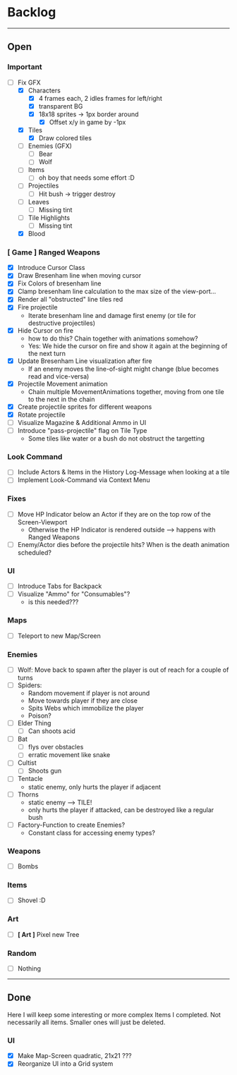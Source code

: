 # Backlog

---

## Open

### Important

* [ ] Fix GFX
  * [x] Characters
    * [x] 4 frames each, 2 idles frames for left/right
    * [x] transparent BG
    * [x] 18x18 sprites -> 1px border around
      * [x] Offset x/y in game by -1px
  * [x] Tiles
    * [x] Draw colored tiles
  * [ ] Enemies (GFX)
    * [ ] Bear
    * [ ] Wolf
  * [ ] Items
    * [ ] oh boy that needs some effort :D
  * [ ] Projectiles
    * [ ] Hit bush -> trigger destroy
  * [ ] Leaves
    * [ ] Missing tint
  * [ ] Tile Highlights
    * [ ] Missing tint
  * [x] Blood

### [ Game ] Ranged Weapons

* [x] Introduce Cursor Class
* [x] Draw Bresenham line when moving cursor
* [x] Fix Colors of bresenham line
* [x] Clamp bresenham line calculation to the max size of the view-port...
* [x] Render all "obstructed" line tiles red
* [x] Fire projectile
  * Iterate bresenham line and damage first enemy (or tile for destructive projectiles)
* [x] Hide Cursor on fire
  * how to do this? Chain together with animations somehow?
  * Yes: We hide the cursor on fire and show it again at the beginning of the next turn
* [x] Update Bresenham Line visualization after fire
  * If an enemy moves the line-of-sight might change (blue becomes read and vice-versa)
* [x] Projectile Movement animation
  * Chain multiple MovementAnimations together, moving from one tile to the next in the chain
* [x] Create projectile sprites for different weapons
* [x] Rotate projectile
* [ ] Visualize Magazine & Additional Ammo in UI
* [ ] Introduce "pass-projectile" flag on Tile Type
  * Some tiles like water or a bush do not obstruct the targetting

### Look Command

* [ ] Include Actors & Items in the History Log-Message when looking at a tile
* [ ] Implement Look-Command via Context Menu

### Fixes

* [ ] Move HP Indicator below an Actor if they are on the top row of the Screen-Viewport
  * Otherwise the HP Indicator is rendered outside --> happens with Ranged Weapons
* [ ] Enemy/Actor dies before the projectile hits? When is the death animation scheduled?
### UI

* [ ] Introduce Tabs for Backpack
* [ ] Visualize "Ammo" for "Consumables"?
  * is this needed???

### Maps

* [ ] Teleport to new Map/Screen

### Enemies

* [ ] Wolf: Move back to spawn after the player is out of reach for a couple of turns
* [ ] Spiders:
  * Random movement if player is not around
  * Move towards player if they are close
  * Spits Webs which immobilize the player
  * Poison?
* [ ] Elder Thing
  * [ ] Can shoots acid
* [ ] Bat
  * [ ] flys over obstacles
  * [ ] erratic movement like snake
* [ ] Cultist
  * [ ] Shoots gun
* [ ] Tentacle
  * static enemy, only hurts the player if adjacent
* [ ] Thorns
  * static enemy --> TILE!
  * only hurts the player if attacked, can be destroyed like a regular bush
* [ ] Factory-Function to create Enemies?
  * Constant class for accessing enemy types?

### Weapons

* [ ] Bombs

### Items

* [ ] Shovel :D

### Art

* [ ] **[ Art ]** Pixel new Tree

### Random

* [ ] Nothing

---

## Done

Here I will keep some interesting or more complex Items I completed.
Not necessarily all items. Smaller ones will just be deleted.

### UI

* [x] Make Map-Screen quadratic, 21x21 ???
* [x] Reorganize UI into a Grid system